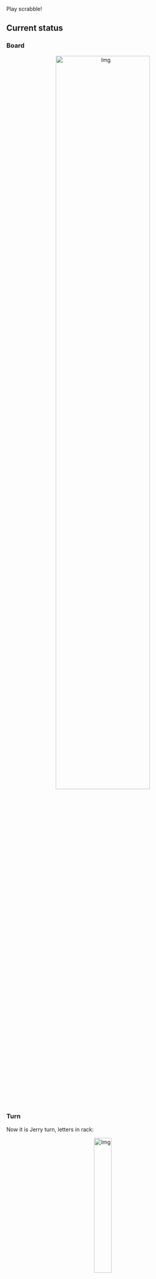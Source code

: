 
Play scrabble!
## Current status
### Board
<p align="center">
<img src="https://raw.githubusercontent.com/radosz99/radosz99/main/board.png" width=70% alt="Img"/>
    </p>
    
### Turn
Now it is Jerry turn, letters in rack:
<p align="center">
<img src="https://raw.githubusercontent.com/radosz99/radosz99/main/rack.png" width=30% alt="Img"/>
</p>

### Game score
| Id | Player name | Points |
  | - | - | - |  
|0 | Tom | 261
|1 | Jerry | 256
## Make the move
Make the move and insert the letters by creating an [issue](https://github.com/radosz99/radosz99/issues/new?title=scrabble%7Cmove%7C7%3AA%3ARIDE&body=Just+push+%27Submit+new+issue%27+or+update+with+your+move.) according to the rules or...

## Possibly best moves  
Are you sure? :smiling_imp: :smiling_imp: :smiling_imp:
<details>
  <summary>Spoiler warning!</summary>
  
  | Id | Move | Issue link | Points |
  | - | - | - | - |  
|1| 3:L:ditz | [scrabble&#124;move&#124;3:L:ditz](https://github.com/radosz99/radosz99/issues/new?title=scrabble%7Cmove%7C3%3AL%3Aditz&body=Just+push+%27Submit+new+issue%27+or+update+with+your+move.) | 48 
|2| O:10:darzi | [scrabble&#124;move&#124;O:10:darzi](https://github.com/radosz99/radosz99/issues/new?title=scrabble%7Cmove%7CO%3A10%3Adarzi&body=Just+push+%27Submit+new+issue%27+or+update+with+your+move.) | 48 
|3| 3:L:ritz | [scrabble&#124;move&#124;3:L:ritz](https://github.com/radosz99/radosz99/issues/new?title=scrabble%7Cmove%7C3%3AL%3Aritz&body=Just+push+%27Submit+new+issue%27+or+update+with+your+move.) | 46 
|4| B:7:adz | [scrabble&#124;move&#124;B:7:adz](https://github.com/radosz99/radosz99/issues/new?title=scrabble%7Cmove%7CB%3A7%3Aadz&body=Just+push+%27Submit+new+issue%27+or+update+with+your+move.) | 33 
|5| F:9:zag | [scrabble&#124;move&#124;F:9:zag](https://github.com/radosz99/radosz99/issues/new?title=scrabble%7Cmove%7CF%3A9%3Azag&body=Just+push+%27Submit+new+issue%27+or+update+with+your+move.) | 33 
|6| F:9:zig | [scrabble&#124;move&#124;F:9:zig](https://github.com/radosz99/radosz99/issues/new?title=scrabble%7Cmove%7CF%3A9%3Azig&body=Just+push+%27Submit+new+issue%27+or+update+with+your+move.) | 33 
|7| 13:F:zit | [scrabble&#124;move&#124;13:F:zit](https://github.com/radosz99/radosz99/issues/new?title=scrabble%7Cmove%7C13%3AF%3Azit&body=Just+push+%27Submit+new+issue%27+or+update+with+your+move.) | 32 
|8| E:9:zaida | [scrabble&#124;move&#124;E:9:zaida](https://github.com/radosz99/radosz99/issues/new?title=scrabble%7Cmove%7CE%3A9%3Azaida&body=Just+push+%27Submit+new+issue%27+or+update+with+your+move.) | 30 
|9| 3:L:zati | [scrabble&#124;move&#124;3:L:zati](https://github.com/radosz99/radosz99/issues/new?title=scrabble%7Cmove%7C3%3AL%3Azati&body=Just+push+%27Submit+new+issue%27+or+update+with+your+move.) | 28 
|10| 14:C:izards | [scrabble&#124;move&#124;14:C:izards](https://github.com/radosz99/radosz99/issues/new?title=scrabble%7Cmove%7C14%3AC%3Aizards&body=Just+push+%27Submit+new+issue%27+or+update+with+your+move.) | 26 
</details>
    
## Latest moves

| Id | Type | Move / Letters to replace | Created words / New letters | Date | Points | Player | Who |
| - | - | - | - | - | - | - | - |
|12| INSERT | 12:H:export | ['EXPORT'] | 11/23/2022, 21:01:35 | 46 | Tom | [radosz99](github.com/radosz99) |
|11| INSERT | A:10:panty | ['PANTY'] | 11/23/2022, 21:00:30 | 30 | Jerry | [radosz99](github.com/radosz99) |
|10| INSERT | 11:A:aborigen | ['ABORIGEN'] | 11/23/2022, 20:58:31 | 74 | Tom | [radosz99](github.com/radosz99) |
|9| INSERT | 3:D:swelled | ['SWELLED'] | 11/23/2022, 20:57:14 | 24 | Jerry | [radosz99](github.com/radosz99) |
|8| INSERT | 7:A:eager | ['EAGER'] | 11/23/2022, 20:55:53 | 21 | Tom | [radosz99](github.com/radosz99) |
|7| INSERT | H:7:jaconets | ['JACONETS'] | 11/23/2022, 20:55:00 | 104 | Jerry | [radosz99](github.com/radosz99) |
|6| INSERT | E:2:twicer | ['TWICER'] | 11/23/2022, 20:54:22 | 22 | Tom | [radosz99](github.com/radosz99) |
|5| INSERT | 7:L:fung | ['FUNG'] | 11/23/2022, 20:52:57 | 36 | Jerry | [radosz99](github.com/radosz99) |
|4| INSERT | N:3:thionine | ['THIONINE'] | 11/23/2022, 20:51:11 | 65 | Tom | [radosz99](github.com/radosz99) |
|3| INSERT | 10:J:kynded | ['KYNDED'] | 11/23/2022, 20:50:09 | 30 | Jerry | [radosz99](github.com/radosz99) |
|2| INSERT | 5:E:civils | ['CIVILS'] | 11/23/2022, 20:48:36 | 13 | Tom | [radosz99](github.com/radosz99) |
|1| INSERT | J:5:squawk | ['SQUAWK'] | 11/23/2022, 20:46:34 | 32 | Jerry | [radosz99](github.com/radosz99) |
|0| INSERT | 7:H:jeu | ['JEU'] | 11/23/2022, 20:45:40 | 20 | Tom | [radosz99](github.com/radosz99) |
